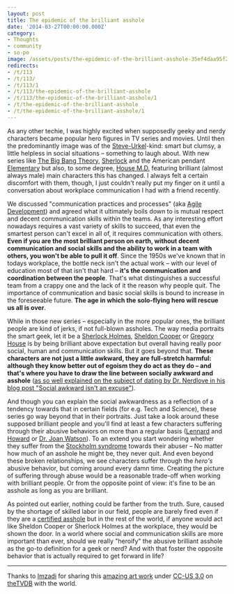 ```yaml
---
layout: post
title: The epidemic of the brilliant asshole
date: '2014-03-27T00:00:00.000Z'
category:
- Thoughts
- community
- so-po
image: /assets/posts/the-epidemic-of-the-brilliant-asshole-35ef4daa95f2d9ddfc09c346a8375c77da3be7412b.jpg
redirects:
- /t/113
- /t/113/
- /t/113/1
- /t/113/the-epidemic-of-the-brilliant-asshole
- /t/113/the-epidemic-of-the-brilliant-asshole/1
- /t/the-epidemic-of-the-brilliant-asshole
- /t/the-epidemic-of-the-brilliant-asshole/1
---
```



As any other techie, I was highly excited when supposedly geeky and nerdy characters became popular hero figures in TV series and movies. Until then the predominantly image was of the [Steve-Urkel](https://en.wikipedia.org/wiki/Steve_Urkel)-kind: smart but clumsy, a little helpless in social situations – something to laugh about. With new series like [The Big Bang Theory](https://en.wikipedia.org/wiki/The_Big_Bang_Theory), [Sherlock](https://en.wikipedia.org/wiki/Sherlock_%28TV_series%29) and the American pendant [Elementary](https://en.wikipedia.org/wiki/Elementary_%28TV_series%29) but also, to some degree, [House M.D.](https://en.wikipedia.org/wiki/House_%28TV_series%29) featuring brilliant (almost always male) main characters this has changed. I always felt a certain discomfort with them, though, I just couldn't really put my finger on it until a conversation about workplace communication I had with a friend recently.

We discussed "communication practices and processes" (aka [Agile Development](http://www.agilemanifesto.org/)) and agreed what it ultimately boils down to is mutual respect and decent communication skills within the teams. As any interesting effort nowadays requires a vast variety of skills to succeed, that even the smartest person can't excel in all of, it requires communication with others. **Even if you are the most brilliant person on earth, without decent communication and social skills and the ability to work in a team with others, you won't be able to pull it off**. Since the 1950s we've known that in todays workplace, the bottle neck isn't the actual work – with our level of education most of that isn't that hard – **it's the communication and coordination between the people**. That's what distinguishes a successful team from a crappy one and the lack of it the reason why people quit. The importance of communication and basic social skills is bound to increase in the foreseeable future. **The age in which the solo-flying hero will rescue us all is over**.

While in those new series – especially in the more popular ones, the brilliant people are kind of jerks, if not full-blown assholes. The way media portraits the smart geek, let it be a [Sherlock Holmes](https://en.wikipedia.org/wiki/Elementary_%28TV_series%29#Cast_and_characters), [Sheldon Cooper](https://en.wikipedia.org/wiki/Sheldon_Cooper) or [Gregory House](https://en.wikipedia.org/wiki/Dr_Gregory_House) is by being brilliant above expectation but overall having really poor social, human and communication skills. But it goes beyond that. **These characters are not just a little awkward, they are full-stretch harmful: although they know better out of egoism they do act as they do – and that's where you have to draw the line between socially awkward and asshole** ([as so well explained on the subject of dating by Dr. Nerdlove in his blog post "Social awkward isn't an excuse"](http://www.doctornerdlove.com/2014/03/socially-awkward-isnt-an-excuse/)).

And though you can explain the social awkwardness as a reflection of a tendency towards that in certain fields (for e.g. Tech and Science), these series go way beyond that in their portraits. Just take a look around these supposed brilliant people and you'll find at least a few characters suffering through their abusive behaviors on more than a regular basis ([Lennard](https://en.wikipedia.org/wiki/Leonard_Hofstadter) and [Howard](https://en.wikipedia.org/wiki/Howard_Wolowitz) or [Dr. Joan Watson](https://en.wikipedia.org/wiki/Dr._Watson#Television)). To an extend you start wondering whether they suffer  from the [Stockholm syndrome](https://en.wikipedia.org/wiki/Stockholm_syndrome) towards their abuser – No matter how much of an asshole he might be, they never quit. And even beyond these broken relationships, we see characters suffer through the *hero's* abusive behavior, but coming around every damn time. Creating the picture of suffering through abuse would be a reasonable trade-off when working with brilliant people. Or from the opposite point of view: it's fine to be an asshole as long as you are brilliant.

As pointed out earlier, nothing could be farther from the truth. Sure, caused by the shortage of skilled labor in our field, people are barely fired even if they are a [certified asshole](http://www.amazon.com/exec/obidos/ASIN/0446698202/bobsutton-20) but in the rest of the world, if anyone would act like Sheldon Cooper or Sherlock Holmes at the workplace, they would be shown the door. In a world where social and communication skills are more important than ever, should we really "heroify" the abusive brilliant asshole as the go-to definition for a geek or nerd? And with that foster the opposite behavior that is actually required to get forward in life?


---

Thanks to [Imzadi](http://thetvdb.com/?tab=artistbanners&amp;id=235) for sharing this [amazing art work](http://thetvdb.com/?tab=seriesfanart&amp;id=73255) under [CC-US 3.0](http://creativecommons.org/licenses/by/3.0/us/) on [theTVDB](http://thetvdb.com) with the world.
